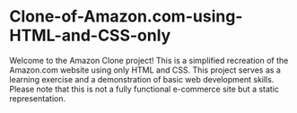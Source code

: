 # Clone-of-Amazon.com-using-HTML-and-CSS-only
Welcome to the Amazon Clone project! This is a simplified recreation of the Amazon.com website using only HTML and CSS. This project serves as a learning exercise and a demonstration of basic web development skills. Please note that this is not a fully functional e-commerce site but a static representation.
